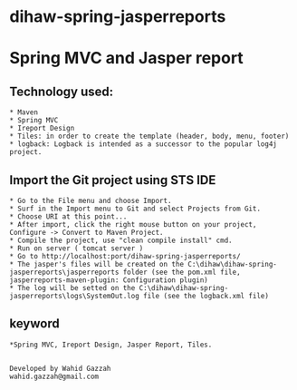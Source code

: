 # dihaw-spring-jasperreports
Spring MVC and Jasper report
======================

## Technology used:
	
	* Maven
	* Spring MVC
	* Ireport Design
	* Tiles: in order to create the template (header, body, menu, footer)
	* logback: Logback is intended as a successor to the popular log4j project.

## Import the Git project using STS IDE

    * Go to the File menu and choose Import.
    * Surf in the Import menu to Git and select Projects from Git.
    * Choose URI at this point...
    * After import, click the right mouse button on your project, Configure -> Convert to Maven Project.
    * Compile the project, use "clean compile install" cmd.
    * Run on server ( tomcat server )
    * Go to http://localhost:port/dihaw-spring-jasperreports/
	* The jasper's files will be created on the C:\dihaw\dihaw-spring-jasperreports\jasperreports folder (see the pom.xml file, jasperreports-maven-plugin: Configuration plugin)
    * The log will be setted on the C:\dihaw\dihaw-spring-jasperreports\logs\SystemOut.log file (see the logback.xml file)

## keyword
	
	*Spring MVC, Ireport Design, Jasper Report, Tiles.


	Developed by Wahid Gazzah
	wahid.gazzah@gmail.com
